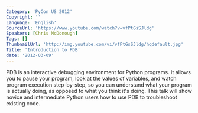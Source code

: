 ```yaml
---
Category: 'PyCon US 2012'
Copyright: ''
Language: 'English'
SourceUrl: 'https://www.youtube.com/watch?v=vfPtGsSJldg'
Speakers: [Chris McDonough]
Tags: []
ThumbnailUrl: 'http://img.youtube.com/vi/vfPtGsSJldg/hqdefault.jpg'
Title: 'Introduction to PDB'
date: '2012-03-09'
---
```

PDB is an interactive debugging environment for Python programs. It allows you
to pause your program, look at the values of variables, and watch program
execution step-by-step, so you can understand what your program is actually
doing, as opposed to what you think it's doing. This talk will show novice and
intermediate Python users how to use PDB to troubleshoot existing code.
